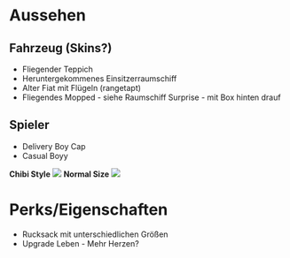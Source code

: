 # Aussehen
## Fahrzeug (Skins?)
* Fliegender Teppich
* Heruntergekommenes Einsitzerraumschiff
* Alter Fiat mit Flügeln (rangetapt)
* Fliegendes Mopped - siehe Raumschiff Surprise - mit Box hinten drauf
## Spieler
* Delivery Boy Cap
* Casual Boyy

**Chibi Style**
![](https://cdn.shopify.com/s/files/1/0822/1983/articles/ciel-phantomhive-pixel-art-pixel-art-ciel-phantomhive-black-butler-pixel-8bit.png?v=1505183951)
**Normal Size**
![](https://banner2.cleanpng.com/20180515/koe/kisspng-pixel-art-drawing-art-game-character-animation-5afb354aab4b43.0757591115264126187016.jpg)
# Perks/Eigenschaften
* Rucksack mit unterschiedlichen Größen
* Upgrade Leben - Mehr Herzen?
